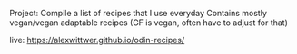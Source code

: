 Project: Compile a list of recipes that I use everyday
Contains mostly vegan/vegan adaptable recipes (GF is vegan, often have to adjust for that)

live: https://alexwittwer.github.io/odin-recipes/
